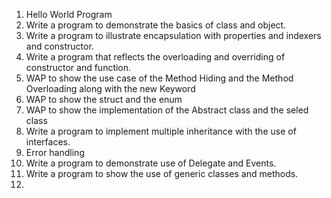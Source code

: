 1. Hello World Program
2. Write a program to demonstrate the basics of class and object.
3. Write a program to illustrate encapsulation with properties and indexers and constructor.
4. Write a program that reflects the overloading and overriding of constructor and function.
5. WAP to show the use case of the Method Hiding and the Method Overloading along with the new Keyword
6. WAP to show the struct and the enum
7. WAP to show the implementation of the Abstract class and the seled class
8. Write a program to implement multiple inheritance with the use of interfaces.
9. Error handling
10. Write a program to demonstrate use of Delegate and Events.
11. Write a program to show the use of generic classes and methods.
12. 
